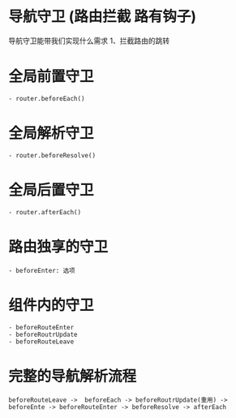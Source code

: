 # 导航守卫 (路由拦截  路有钩子)

  导航守卫能带我们实现什么需求
    1、拦截路由的跳转

  # 全局前置守卫
    - router.beforeEach()
  # 全局解析守卫
    - router.beforeResolve()
  # 全局后置守卫
    - router.afterEach()
  # 路由独享的守卫
    - beforeEnter: 选项
  # 组件内的守卫
    - beforeRouteEnter
    - beforeRoutrUpdate
    - beforeRouteLeave
  # 完整的导航解析流程
    beforeRouteLeave ->  beforeEach -> beforeRoutrUpdate(重用) -> beforeEnte -> beforeRouteEnter -> beforeResolve -> afterEach



<!--
{
    //   path: '/card/:abc',
    //   component: {
    //     render (h) {
    //       let that = this;
    //       return h('div', [
    //         '卖座卡页面',
    //         h('button', {
    //           on: {
    //             click: function () {
    //               that.reload();
    //             }
    //           }
    //         }, [
    //           '点击',
    //           h('span', '你好')
    //         ])
    //       ])
    //     },
    //     methods: {
    //       reload () {
    //         // router.push('/card/月');
    //         router.push({
    //           path: '/card/月'
    //         })
    //       }
    //     },
    //     // 组件内的路由守卫函数
    //     beforeRouteEnter (to, from, next) {
    //       console.log('enter');
    //       next();
    //     },
    //     // 只会在页面使用了路由参数的时候
    //     beforeRouteUpdate (to, from, next) {
    //       console.log('Update');
    //       next();
    //     },
    //     beforeRouteLeave (to, from, next) {
    //       console.log('Leave');
    //       next();
    //     }
    //   }
    //   // 路由独享的钩子函数
    //   // beforeEnter (to, from, next) {
    //   //   next(false);
    //   // }
    // }, -->
